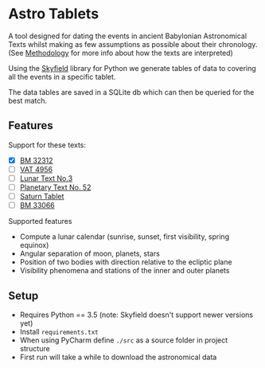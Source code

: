 # Astro Tablets

A tool designed for dating the events in ancient Babylonian Astronomical Texts
whilst making as few assumptions as possible about their chronology. 
(See [Methodology](./documents/methodology.md) for more info about how the texts are interpreted)

Using the [Skyfield](https://rhodesmill.org/skyfield/) library for Python we 
generate tables of data to covering all the events in a specific tablet. 

The data tables are saved in a SQLite db which can then be queried for the best match.

## Features

Support for these texts:
- [X] [BM 32312](./documents/bm32312.md)
- [ ] [VAT 4956](./documents/vat4956.md)
- [ ] [Lunar Text No.3](./documents/lunar3.md)
- [ ] [Planetary Text No. 52](./documents/planet52.md)
- [ ] [Saturn Tablet](./documents/saturn.md)
- [ ] [BM 33066](./documents/bm33066.md)

Supported features
- Compute a lunar calendar (sunrise, sunset, first visibility, spring equinox)
- Angular separation of moon, planets, stars
- Position of two bodies with direction relative to the ecliptic plane
- Visibility phenomena and stations of the inner and outer planets

## Setup

- Requires Python == 3.5 (note: Skyfield doesn't support newer versions yet)
- Install `requirements.txt`
- When using PyCharm define `./src` as a source folder in project structure
- First run will take a while to download the astronomical data
